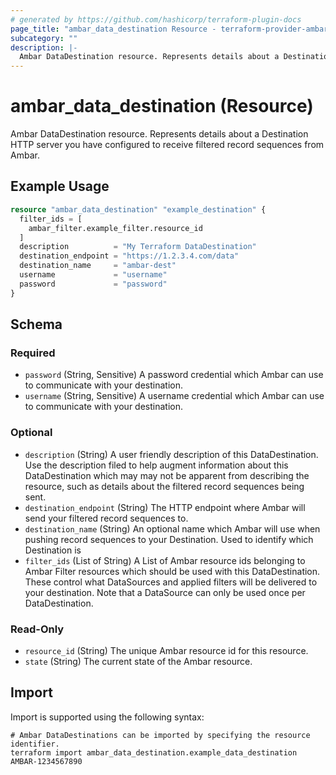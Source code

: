 ```yaml
---
# generated by https://github.com/hashicorp/terraform-plugin-docs
page_title: "ambar_data_destination Resource - terraform-provider-ambar"
subcategory: ""
description: |-
  Ambar DataDestination resource. Represents details about a Destination HTTP server you have configured to receive filtered record sequences from Ambar.
---
```


# ambar_data_destination (Resource)

Ambar DataDestination resource. Represents details about a Destination HTTP server you have configured to receive filtered record sequences from Ambar.

## Example Usage

```terraform
resource "ambar_data_destination" "example_destination" {
  filter_ids = [
    ambar_filter.example_filter.resource_id
  ]
  description          = "My Terraform DataDestination"
  destination_endpoint = "https://1.2.3.4.com/data"
  destination_name     = "ambar-dest"
  username             = "username"
  password             = "password"
}
```

<!-- schema generated by tfplugindocs -->
## Schema

### Required

- `password` (String, Sensitive) A password credential which Ambar can use to communicate with your destination.
- `username` (String, Sensitive) A username credential which Ambar can use to communicate with your destination.

### Optional

- `description` (String) A user friendly description of this DataDestination. Use the description filed to help augment information about this DataDestination which may may not be apparent from describing the resource, such as details about the filtered record sequences being sent.
- `destination_endpoint` (String) The HTTP endpoint where Ambar will send your filtered record sequences to.
- `destination_name` (String) An optional name which Ambar will use when pushing record sequences to your Destination. Used to identify which Destination is
- `filter_ids` (List of String) A List of Ambar resource ids belonging to Ambar Filter resources which should be used with this DataDestination. These control what DataSources and applied filters will be delivered to your destination. Note that a DataSource can only be used once per DataDestination.

### Read-Only

- `resource_id` (String) The unique Ambar resource id for this resource.
- `state` (String) The current state of the Ambar resource.

## Import

Import is supported using the following syntax:

```shell
# Ambar DataDestinations can be imported by specifying the resource identifier.
terraform import ambar_data_destination.example_data_destination AMBAR-1234567890
```
